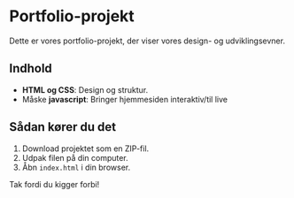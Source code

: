 # Portfolio-projekt
Dette er vores portfolio-projekt, der viser vores design- og udviklingsevner.

## Indhold
- **HTML og CSS**: Design og struktur.
- Måske **javascript**: Bringer hjemmesiden interaktiv/til live

## Sådan kører du det
1. Download projektet som en ZIP-fil.
2. Udpak filen på din computer.
3. Åbn `index.html` i din browser.

Tak fordi du kigger forbi!
